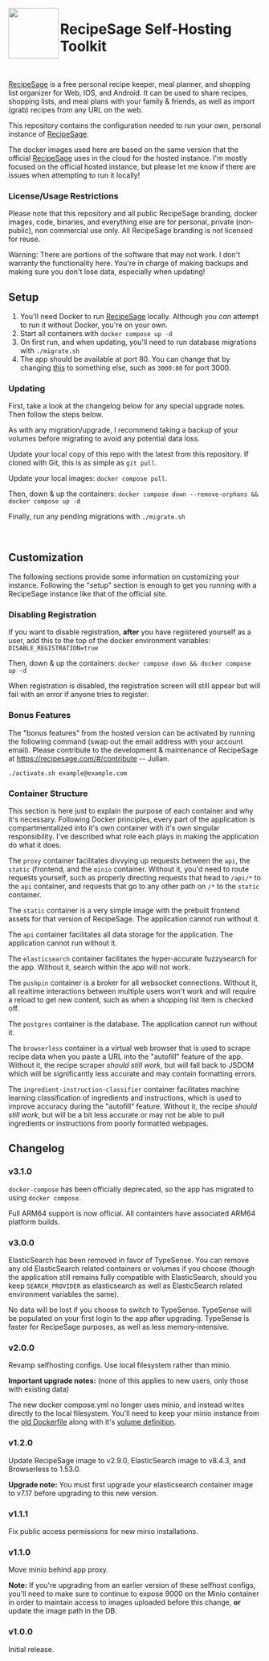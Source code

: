 <a href="https://recipesage.com"><img align="left" width="100" height="100" src="https://github.com/julianpoy/RecipeSage/raw/master/packages/frontend/src/assets/imgs/logo_green.png"></img></a>

# RecipeSage Self-Hosting Toolkit

<br />

[RecipeSage](https://recipesage.com) is a free personal recipe keeper, meal planner, and shopping list organizer for Web, IOS, and Android. It can be used to share recipes, shopping lists, and meal plans with your family & friends, as well as import (grab) recipes from any URL on the web.

This repository contains the configuration needed to run your own, personal instance of [RecipeSage](https://recipesage.com).

The docker images used here are based on the same version that the official [RecipeSage](https://recipesage.com) uses in the cloud for the hosted instance. I'm mostly focused on the official hosted instance, but please let me know if there are issues when attempting to run it locally!

### License/Usage Restrictions

Please note that this repository and all public RecipeSage branding, docker images, code, binaries, and everything else are for personal, private (non-public), non commercial use only. All RecipeSage branding is not licensed for reuse.

Warning: There are portions of the software that may not work. I don't warranty the functionality here. You're in charge of making backups and making sure you don't lose data, especially when updating!

## Setup

1. You'll need Docker to run [RecipeSage](https://recipesage.com) locally. Although you _can_ attempt to run it without Docker, you're on your own.
2. Start all containers with `docker compose up -d`
3. On first run, and when updating, you'll need to run database migrations with `./migrate.sh`
4. The app should be available at port 80. You can change that by changing [this](https://github.com/julianpoy/RecipeSage-selfhost/blob/a1133c51af24ca78f9bc9537e147411b5e7e311a/docker-compose.yml#L8) to something else, such as `3000:80` for port 3000.

### Updating

First, take a look at the changelog below for any special upgrade notes. Then follow the steps below.

As with any migration/upgrade, I recommend taking a backup of your volumes before migrating to avoid any potential data loss.

Update your local copy of this repo with the latest from this repository. If cloned with Git, this is as simple as `git pull`.

Update your local images: `docker compose pull`.

Then, down & up the containers: `docker compose down --remove-orphans && docker compose up -d`

Finally, run any pending migrations with `./migrate.sh`

<br />


## Customization

The following sections provide some information on customizing your instance. Following the "setup" section is enough to get you running with a RecipeSage instance like that of the official site.

### Disabling Registration  

If you want to disable registration, **after** you have registered yourself as a user, add this to the top of the docker environment variables: 
`DISABLE_REGISTRATION=true` 

Then, down & up the containers: `docker compose down && docker compose up -d`

When registration is disabled, the registration screen will still appear but will fail with an error if anyone tries to register.

### Bonus Features

The "bonus features" from the hosted version can be activated by running the following command (swap out the email address with your account email).
Please contribute to the development & maintenance of RecipeSage at https://recipesage.com/#/contribute -- Julian.

`./activate.sh example@example.com`

### Container Structure

This section is here just to explain the purpose of each container and why it's necessary. Following Docker principles, every part of the application is compartmentalized into it's own container with it's own singular responsibility. I've described what role each plays in making the application do what it does.

The `proxy` container facilitates divvying up requests between the `api`, the `static` (frontend, and the `minio` container. Without it, you'd need to route requests yourself, such as properly directing requests that head to `/api/*` to the `api` container, and requests that go to any other path on `/*` to the `static` container.

The `static` container is a very simple image with the prebuilt frontend assets for that version of RecipeSage. The application cannot run without it.

The `api` container facilitates all data storage for the application. The application cannot run without it.

The `elasticsearch` container facilitates the hyper-accurate fuzzysearch for the app. Without it, search within the app will not work.

The `pushpin` container is a broker for all websocket connections. Without it, all realtime interactions between multiple users won't work and will require a reload to get new content, such as when a shopping list item is checked off.

The `postgres` container is the database. The application cannot run without it.

The `browserless` container is a virtual web browser that is used to scrape recipe data when you paste a URL into the "autofill" feature of the app. Without it, the recipe scraper _should still work_, but will fall back to JSDOM which will be significantly less accurate and may contain formatting errors.

The `ingredient-instruction-classifier` container facilitates machine learning classification of ingredients and instructions, which is used to improve accuracy during the "autofill" feature. Without it, the recipe _should still work_, but will be a bit less accurate or may not be able to pull ingredients or instructions from poorly formatted webpages.

## Changelog

### v3.1.0

`docker-compose` has been officially deprecated, so the app has migrated to using `docker compose`.

Full ARM64 support is now official. All containters have associated ARM64 platform builds.

### v3.0.0

ElasticSearch has been removed in favor of TypeSense. You can remove any old ElasticSearch related containers or volumes if you choose (though the application still remains fully compatible with ElasticSearch, should you keep `SEARCH_PROVIDER` as elasticsearch as well as ElasticSearch related environment variables the same).

No data will be lost if you choose to switch to TypeSense. TypeSense will be populated on your first login to the app after upgrading. TypeSense is faster for RecipeSage purposes, as well as less memory-intensive.

### v2.0.0

Revamp selfhosting configs. Use local filesystem rather than minio.

**Important upgrade notes:**
(none of this applies to new users, only those with existing data)

The new docker compose.yml no longer uses minio, and instead writes directly to the local filesystem.
You'll need to keep your minio instance from the [old Dockerfile](https://github.com/julianpoy/RecipeSage-selfhost/blob/13dd943fb1c9a9d0d74cb1af21ef40bd585e2033/docker-compose.yml#L100-L108) along with it's [volume definition](https://github.com/julianpoy/RecipeSage-selfhost/blob/main/docker-compose.yml#L126-L127).

### v1.2.0

Update RecipeSage image to v2.9.0, ElasticSearch image to v8.4.3, and Browserless to 1.53.0.

**Upgrade note:** You must first upgrade your elasticsearch container image to v7.17 before upgrading to this new version.

### v1.1.1

Fix public access permissions for new minio installations. 

### v1.1.0

Move minio behind app proxy.

**Note:** If you're upgrading from an earlier version of these selfhost configs, you'll need to make sure to continue to expose 9000 on the Minio container in order to maintain access to images uploaded before this change, **or** update the image path in the DB.

### v1.0.0

Initial release.

